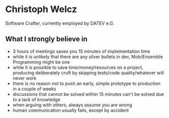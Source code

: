 # Christoph Welcz

Software Crafter, currently employed by DATEV e.G.

## What I strongly believe in

- 3 hours of meetings saves you 15 minutes of implementation time
- while it is unlikely that there are any silver bullets in dev, Mob/Ensemble Programming might be one
- while it is possible to save time/money/resources on a project, producing deliberately cruft by skipping tests/code quality/whatever will never work
- there is no reason not to push an early, simple prototype to production in a couple of weeks
- discussions that cannot be solved within 15 minutes can't be solved due to a lack of knowledge
- when arguing with others, always assume you are wrong
- human communication usually fails, except by accident